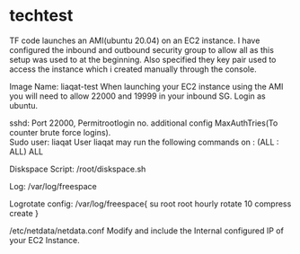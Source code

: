 # techtest

TF code launches an AMI(ubuntu 20.04) on an EC2 instance. I have configured the inbound and outbound security group to allow all as this setup was used to at the beginning. Also specified they key pair used to access the instance which i created manually through the console.


Image Name: liaqat-test
When launching your EC2 instance using the AMI you will need to allow 22000 and 19999 in your inbound SG. Login as ubuntu. 

sshd: Port 22000, Permitrootlogin no. 
additional config MaxAuthTries(To counter brute force logins).  
Sudo user: liaqat
User liaqat may run the following commands on :
    (ALL : ALL) ALL

Diskspace Script: /root/diskspace.sh

Log: /var/log/freespace

Logrotate config:
/var/log/freespace{
    su root root
    hourly
    rotate 10
    compress
    create 
}

/etc/netdata/netdata.conf
Modify and include the Internal configured IP of your EC2 Instance. 

